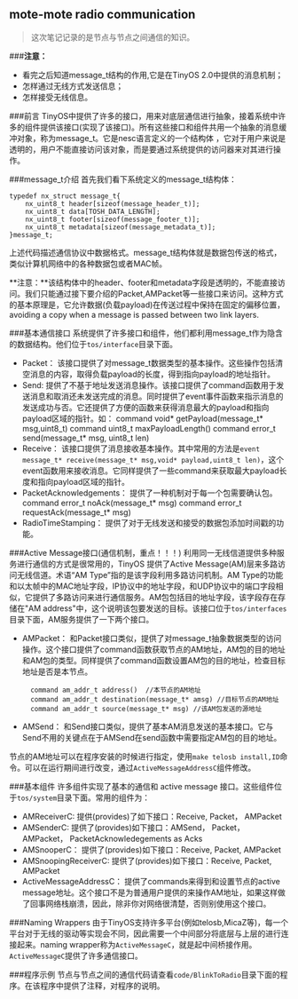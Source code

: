 ## mote-mote radio communication
 
> 这次笔记记录的是节点与节点之间通信的知识。
 
###**注意：**

- 看完之后知道message_t结构的作用,它是在TinyOS 2.0中提供的消息机制；
- 怎样通过无线方式发送信息；
- 怎样接受无线信息。

###前言
TinyOS中提供了许多的接口，用来对底层通信进行抽象，接着系统中许多的组件提供该接口(实现了该接口)。所有这些接口和组件共用一个抽象的消息缓冲对象，称为message_t。它是nesc语言定义的一个结构体
，它对于用户来说是透明的，用户不能直接访问该对象，而是要通过系统提供的访问器来对其进行操作。

###message_t介绍
首先我们看下系统定义的message_t结构体：

	typedef nx_struct message_t{
    	nx_uint8_t header[sizeof(message_header_t)];
		nx_uint8_t data[TOSH_DATA_LENGTH];
		nx_uint8_t footer[sizeof(message_footer_t)];
		nx_uint8_t metadata[sizeof(message_metadata_t)];
	}message_t;

上述代码描述通信协议中数据格式。message_t结构体就是数据包传送的格式，类似计算机网络中的各种数据包或者MAC帧。

**注意：**该结构体中的header、footer和metadata字段是透明的，不能直接访问。我们只能通过接下要介绍的Packet,AMPacket等一些接口来访问。这种方式的基本原理是，它允许数据(负载payload)在传送过程中保持在固定的偏移位置，avoiding a copy when a message is passed between two link layers.

###基本通信接口
系统提供了许多接口和组件，他们都利用message_t作为隐含的数据结构。他们位于`tos/interface`目录下面。

- Packet： 该接口提供了对message_t数据类型的基本操作。这些操作包括清空消息的内容，取得负载payload的长度，得到指向payload的地址指针。
- Send: 提供了不基于地址发送消息操作。该接口提供了command函数用于发送消息和取消还未发送完成的消息。同时提供了event事件函数来指示消息的发送成功与否。它还提供了方便的函数来获得消息最大的payload和指向payload区域的指针。如：
	command void* getPayload(message_t* msg,uint8_t)
	command uint8_t maxPayloadLength()
	command error_t send(message_t* msg, uint8_t len)
- Receive： 该接口提供了消息接收基本操作。其中常用的方法是`event message_t* receive(message_t* msg,void* payload,uint8_t len)`，这个event函数用来接收消息。它同样提供了一些command来获取最大payload长度和指向payload区域的指针。
- PacketAcknowledgements： 提供了一种机制对于每一个包需要确认包。
	command error_t noAck(message_t* msg)
	command error_t requestAck(message_t* msg)
- RadioTimeStamping： 提供了对于无线发送和接受的数据包添加时间戳的功能。

###Active Message接口(通信机制，重点！！！)
利用同一无线信道提供多种服务进行通信的方式是很常用的，TinyOS 提供了Active Message(AM)层来多路访问无线信道。术语“AM Type”指的是该字段利用多路访问机制。AM Type的功能和以太帧中的MAC地址字段，IP协议中的地址字段，和UDP协议中的端口字段相似，它提供了多路访问来进行通信服务。AM包包括目的地址字段，该字段存在存储在"AM address"中，这个说明该包要发送的目标。该接口位于`tos/interfaces`目录下面，AM服务提供了一下两个接口。

- AMPacket： 和Packet接口类似，提供了对message_t抽象数据类型的访问操作。这个接口提供了command函数获取节点的AM地址，AM包的目的地址和AM包的类型。同样提供了command函数设置AM包的目的地址，检查目标地址是否是本节点。

		command am_addr_t address()  //本节点的AM地址
		command am_addr_t destination(message_t* amsg) //目标节点的AM地址
		command am_addr_t source(message_t* msg) //该AM包发送的源地址 
- AMSend： 和Send接口类似，提供了基本AM消息发送的基本接口。它与Send不用的关键点在于AMSend在send函数中需要指定AM包的目的地址。

节点的AM地址可以在程序安装的时候进行指定，使用`make telosb install,ID`命令。可以在运行期间进行改变，通过`ActiveMessageAddressC`组件修改。

###基本组件
许多组件实现了基本的通信和 active message 接口。这些组件位于`tos/system`目录下面。常用的组件为：

- AMReceiverC:  提供(provides)了如下接口：Receive, Packet， AMPacket
- AMSenderC: 提供了(provides)如下接口：AMSend， Packet， AMPacket， PacketAcknowledegements as Acks
- AMSnooperC： 提供了(provides)如下接口：Receive, Packet, AMPacket
- AMSnoopingReceiverC: 提供了(provides)如下接口：Receive, Packet, AMPacket
- ActiveMessageAddressC： 提供了commands来得到和设置节点的active message地址。这个接口不是为普通用户提供的来操作AM地址，如果这样做了回事网络栈崩溃，因此，除非你对网络很清楚，否则别使用这个接口。

###Naming Wrappers
由于TinyOS支持许多平台(例如telosb,MicaZ等)，每一个平台对于无线的驱动等实现会不同，因此需要一个中间部分将底层与上层的进行连接起来。naming wrapper称为`ActiveMessageC`，就是起中间桥接作用。`ActiveMessageC`提供了许多通信接口。

###程序示例
节点与节点之间的通信代码请查看`code/BlinkToRadio`目录下面的程序。在该程序中提供了注释，对程序的说明。
